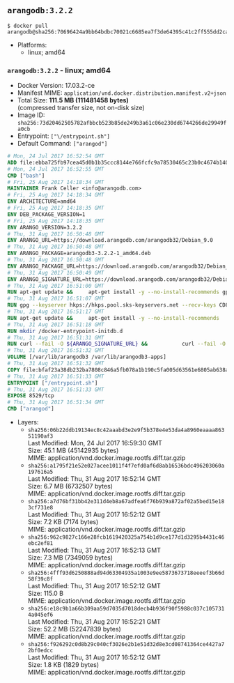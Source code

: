 ## `arangodb:3.2.2`

```console
$ docker pull arangodb@sha256:70696424a9bb64bdbc70021c6685ea7f3de64395c41c2ff555dd2ca6039e99f4
```

-	Platforms:
	-	linux; amd64

### `arangodb:3.2.2` - linux; amd64

-	Docker Version: 17.03.2-ce
-	Manifest MIME: `application/vnd.docker.distribution.manifest.v2+json`
-	Total Size: **111.5 MB (111481458 bytes)**  
	(compressed transfer size, not on-disk size)
-	Image ID: `sha256:73d20462505782afbbcb523b85de249b3a61c06e230dd6744266de29949fa0cb`
-	Entrypoint: `["\/entrypoint.sh"]`
-	Default Command: `["arangod"]`

```dockerfile
# Mon, 24 Jul 2017 16:52:54 GMT
ADD file:ebba725fb97cea45d0b1b35ccc8144e766fcfc9a78530465c23b0c4674b14042 in / 
# Mon, 24 Jul 2017 16:52:55 GMT
CMD ["bash"]
# Fri, 25 Aug 2017 14:18:34 GMT
MAINTAINER Frank Celler <info@arangodb.com>
# Fri, 25 Aug 2017 14:18:34 GMT
ENV ARCHITECTURE=amd64
# Fri, 25 Aug 2017 14:18:35 GMT
ENV DEB_PACKAGE_VERSION=1
# Fri, 25 Aug 2017 14:18:35 GMT
ENV ARANGO_VERSION=3.2.2
# Thu, 31 Aug 2017 16:50:48 GMT
ENV ARANGO_URL=https://download.arangodb.com/arangodb32/Debian_9.0
# Thu, 31 Aug 2017 16:50:48 GMT
ENV ARANGO_PACKAGE=arangodb3-3.2.2-1_amd64.deb
# Thu, 31 Aug 2017 16:50:48 GMT
ENV ARANGO_PACKAGE_URL=https://download.arangodb.com/arangodb32/Debian_9.0/amd64/arangodb3-3.2.2-1_amd64.deb
# Thu, 31 Aug 2017 16:50:49 GMT
ENV ARANGO_SIGNATURE_URL=https://download.arangodb.com/arangodb32/Debian_9.0/amd64/arangodb3-3.2.2-1_amd64.deb.asc
# Thu, 31 Aug 2017 16:51:00 GMT
RUN apt-get update &&     apt-get install -y --no-install-recommends gpg dirmngr     &&     rm -rf /var/lib/apt/lists/*
# Thu, 31 Aug 2017 16:51:07 GMT
RUN gpg --keyserver hkps://hkps.pool.sks-keyservers.net --recv-keys CD8CB0F1E0AD5B52E93F41E7EA93F5E56E751E9B
# Thu, 31 Aug 2017 16:51:17 GMT
RUN apt-get update &&     apt-get install -y --no-install-recommends         libjemalloc1         ca-certificates         pwgen         curl     &&     rm -rf /var/lib/apt/lists/*
# Thu, 31 Aug 2017 16:51:18 GMT
RUN mkdir /docker-entrypoint-initdb.d
# Thu, 31 Aug 2017 16:51:31 GMT
RUN curl --fail -O ${ARANGO_SIGNATURE_URL} &&           curl --fail -O ${ARANGO_PACKAGE_URL} &&             gpg --verify ${ARANGO_PACKAGE}.asc &&     (echo arangodb3 arangodb3/password password test | debconf-set-selections) &&     (echo arangodb3 arangodb3/password_again password test | debconf-set-selections) &&     DEBIAN_FRONTEND="noninteractive" dpkg -i ${ARANGO_PACKAGE} &&     rm -rf /var/lib/arangodb3/* &&     sed -ri         -e 's!127\.0\.0\.1!0.0.0.0!g'         -e 's!^(file\s*=).*!\1 -!'         -e 's!^#\s*uid\s*=.*!uid = arangodb!'         -e 's!^#\s*gid\s*=.*!gid = arangodb!'         /etc/arangodb3/arangod.conf     &&     rm -f ${ARANGO_PACKAGE}*
# Thu, 31 Aug 2017 16:51:32 GMT
VOLUME [/var/lib/arangodb3 /var/lib/arangodb3-apps]
# Thu, 31 Aug 2017 16:51:32 GMT
COPY file:bfaf23a38db232ba7808c846a5fb078a1b190c5fa005d63561e6805ab638afeb in /entrypoint.sh 
# Thu, 31 Aug 2017 16:51:33 GMT
ENTRYPOINT ["/entrypoint.sh"]
# Thu, 31 Aug 2017 16:51:33 GMT
EXPOSE 8529/tcp
# Thu, 31 Aug 2017 16:51:34 GMT
CMD ["arangod"]
```

-	Layers:
	-	`sha256:06b22ddb19134ec8c42aaabd3e2e9f5b378e4e53da4a8960eaaaa86351190af3`  
		Last Modified: Mon, 24 Jul 2017 16:59:30 GMT  
		Size: 45.1 MB (45142935 bytes)  
		MIME: application/vnd.docker.image.rootfs.diff.tar.gzip
	-	`sha256:a1795f21e52e027acee1011f4f7efd0af6d8ab16536bdc496203060a197616a5`  
		Last Modified: Thu, 31 Aug 2017 16:52:14 GMT  
		Size: 6.7 MB (6732507 bytes)  
		MIME: application/vnd.docker.image.rootfs.diff.tar.gzip
	-	`sha256:a7d76bf31bb42e311d4eb8a67adfea6f76b939a872af02a5bed15e183cf731e8`  
		Last Modified: Thu, 31 Aug 2017 16:52:12 GMT  
		Size: 7.2 KB (7174 bytes)  
		MIME: application/vnd.docker.image.rootfs.diff.tar.gzip
	-	`sha256:962c9827c166e28fcb1619420325a754b1d9ce177d1d3295b4431c46ebc2ef81`  
		Last Modified: Thu, 31 Aug 2017 16:52:13 GMT  
		Size: 7.3 MB (7349059 bytes)  
		MIME: application/vnd.docker.image.rootfs.diff.tar.gzip
	-	`sha256:4fff93d6250888ad94d63304935a1003e9ee5873673718eeeef3b66d58f39c8f`  
		Last Modified: Thu, 31 Aug 2017 16:52:12 GMT  
		Size: 115.0 B  
		MIME: application/vnd.docker.image.rootfs.diff.tar.gzip
	-	`sha256:e18c9b1a66b309aa59d7035d7018decb4b936f90f5988c037c1057314a045ef6`  
		Last Modified: Thu, 31 Aug 2017 16:52:21 GMT  
		Size: 52.2 MB (52247839 bytes)  
		MIME: application/vnd.docker.image.rootfs.diff.tar.gzip
	-	`sha256:f926292c0d8b29c040cf3026e2b1e51d32d8e3cd08741364ce4427a72bf0edcc`  
		Last Modified: Thu, 31 Aug 2017 16:52:12 GMT  
		Size: 1.8 KB (1829 bytes)  
		MIME: application/vnd.docker.image.rootfs.diff.tar.gzip
